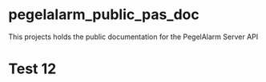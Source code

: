 # pegelalarm_public_pas_doc
This projects holds the public documentation for the PegelAlarm Server API

# Test 12

